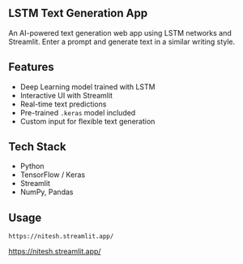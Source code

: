 ## LSTM Text Generation App

An AI-powered text generation web app using LSTM networks and Streamlit. Enter a prompt and generate text in a similar writing style.

## Features
- Deep Learning model trained with LSTM
- Interactive UI with Streamlit
- Real-time text predictions
- Pre-trained `.keras` model included
- Custom input for flexible text generation

## Tech Stack
- Python
- TensorFlow / Keras
- Streamlit
- NumPy, Pandas


## Usage
```
https://nitesh.streamlit.app/
```


https://nitesh.streamlit.app/
